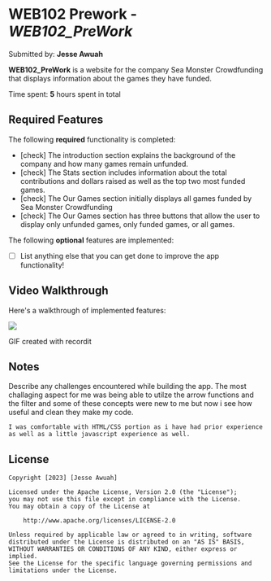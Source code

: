 # WEB102 Prework - *WEB102_PreWork*

Submitted by: **Jesse Awuah**

**WEB102_PreWork** is a website for the company Sea Monster Crowdfunding that displays information about the games they have funded.

Time spent: **5** hours spent in total

## Required Features

The following **required** functionality is completed:

* [check] The introduction section explains the background of the company and how many games remain unfunded.
* [check] The Stats section includes information about the total contributions and dollars raised as well as the top two most funded games.
* [check] The Our Games section initially displays all games funded by Sea Monster Crowdfunding
* [check] The Our Games section has three buttons that allow the user to display only unfunded games, only funded games, or all games.

The following **optional** features are implemented:

* [ ] List anything else that you can get done to improve the app functionality!

## Video Walkthrough

Here's a walkthrough of implemented features:



<img src="http://g.recordit.co/Py7JYlUY0O.gif"><br>



<!-- Replace this with whatever GIF tool you used! -->
GIF created with recordit


## Notes

Describe any challenges encountered while building the app.
    The most challaging aspect for me was being able to utilze the arrow functions
    and the filter and some of these concepts were new to me but now i see how
    useful and clean they make my code.


    I was comfortable with HTML/CSS portion as i have had prior experience 
    as well as a little javascript experience as well.

## License

    Copyright [2023] [Jesse Awuah]

    Licensed under the Apache License, Version 2.0 (the "License");
    you may not use this file except in compliance with the License.
    You may obtain a copy of the License at

        http://www.apache.org/licenses/LICENSE-2.0

    Unless required by applicable law or agreed to in writing, software
    distributed under the License is distributed on an "AS IS" BASIS,
    WITHOUT WARRANTIES OR CONDITIONS OF ANY KIND, either express or implied.
    See the License for the specific language governing permissions and
    limitations under the License.
